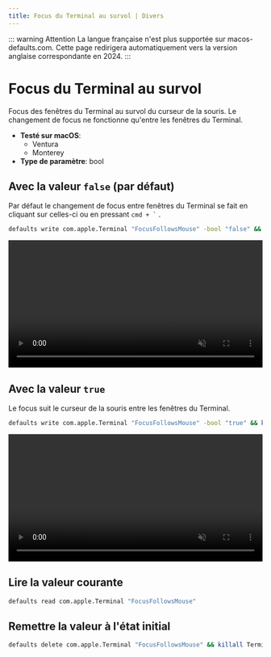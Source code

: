 ```yaml
---
title: Focus du Terminal au survol | Divers
---
```


::: warning Attention
La langue française n'est plus supportée sur macos-defaults.com. Cette page redirigera automatiquement vers la version anglaise correspondante en 2024.
:::

# Focus du Terminal au survol

Focus des fenêtres du Terminal au survol du curseur de la souris.
Le changement de focus ne fonctionne qu'entre les fenêtres du Terminal.

<!-- break lists -->

- **Testé sur macOS**:
  - Ventura
  - Monterey
- **Type de paramètre**: bool

## Avec la valeur `false` (par défaut)

Par défaut le changement de focus entre fenêtres du Terminal se fait en cliquant sur celles-ci ou en pressant
<code>cmd + `</code> .

```bash
defaults write com.apple.Terminal "FocusFollowsMouse" -bool "false" && killall Terminal
```

<video autoplay loop muted playsinline width="739" height="416" style="max-width: 100%; height: auto">
  <source src="../../misc/images/FocusFollowsMouse/false.mp4" type="video/mp4">
  Exemple avec la valeur false
</video>

## Avec la valeur `true`

Le focus suit le curseur de la souris entre les fenêtres du Terminal.

```bash
defaults write com.apple.Terminal "FocusFollowsMouse" -bool "true" && killall Terminal
```

<video autoplay loop muted playsinline width="739" height="416" style="max-width: 100%; height: auto">
  <source src="../../misc/images/FocusFollowsMouse/true.mp4" type="video/mp4">
  Exemple avec la valeur true
</video>

## Lire la valeur courante

```bash
defaults read com.apple.Terminal "FocusFollowsMouse"
```

## Remettre la valeur à l'état initial

```bash
defaults delete com.apple.Terminal "FocusFollowsMouse" && killall Terminal
```
